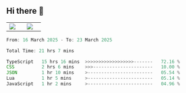 ## Hi there 👋

<p align="center">
  <table align="center">
  <tr border="none">
  <td width="35%" align="center">
    <img  align="center"  src="http://github-profile-summary-cards.vercel.app/api/cards/stats?username=ricepunk&theme=github_dark" />
  </td>
    
  <td width="65%" align="center">
    <img  align="center"  src="http://github-profile-summary-cards.vercel.app/api/cards/profile-details?username=ricepunk&theme=github_dark" />
  </td>
  </tr>
  </table>
</p>

<!--START_SECTION:waka-->

```typescript
From: 16 March 2025 - To: 23 March 2025

Total Time: 21 hrs 7 mins

TypeScript   15 hrs 16 mins  >>>>>>>>>>>>>>>>>>-------   72.16 %
CSS          2 hrs 6 mins    >>>----------------------   10.00 %
JSON         1 hr 10 mins    >------------------------   05.54 %
Lua          1 hr 5 mins     >------------------------   05.14 %
JavaScript   1 hr 2 mins     >------------------------   04.96 %
```

<!--END_SECTION:waka-->
